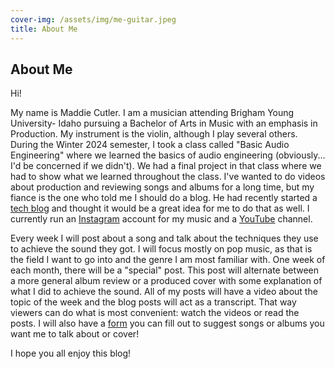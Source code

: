 ```yaml
---
cover-img: /assets/img/me-guitar.jpeg
title: About Me
---
```


## About Me


Hi!

My name is Maddie Cutler. I am a musician attending Brigham Young University- Idaho pursuing a Bachelor of Arts in Music with an emphasis in Production. My instrument is the violin, although I play several others. During the Winter 2024 semester, I took a class called "Basic Audio Engineering" where we learned the basics of audio engineering (obviously... I'd be concerned if we didn't). We had a final project in that class where we had to show what we learned throughout the class. I've wanted to do videos about production and reviewing songs and albums for a long time, but my fiance is the one who told me I should do a blog. He had recently started a <a href="https://trevinjones.com">tech blog</a> and thought it would be a great idea for me to do that as well. I currently run an <a href="https://www.instagram.com/musicbymadds23">Instagram</a> account for my music and a <a href="https://www.youtube.com/@musicbymadds23">YouTube</a> channel.

Every week I will post about a song and talk about the techniques they use to achieve the sound they got. I will focus mostly on pop music, as that is the field I want to go into and the genre I am most familiar with. One week of each month, there will be a "special" post. This post will alternate between a more general album review or a produced cover with some explanation of what I did to achieve the sound. All of my posts will have a video about the topic of the week and the blog posts will act as a transcript. That way viewers can do what is most convenient: watch the videos or read the posts. I will also have a <a href="/suggestionsform" >form</a> you can fill out to suggest songs or albums you want me to talk about or cover!

I hope you all enjoy this blog!

